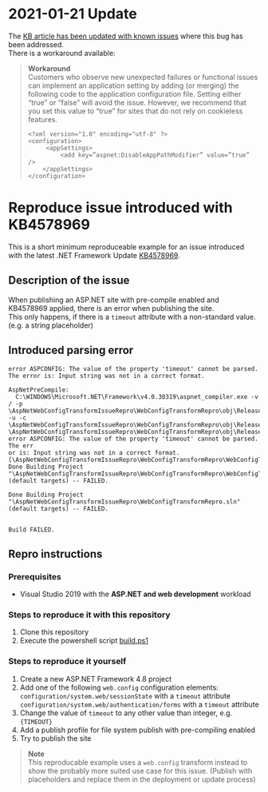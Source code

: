 # 2021-01-21 Update

The [KB article has been updated with known issues](https://support.microsoft.com/en-us/help/4578969/kb4578969-cumulative-update-for-net-framework#section-2) where this bug has been addressed.  
There is a workaround available:
> **Workaround**  
> Customers who observe new unexpected failures or functional issues can implement an application setting by adding (or merging) the following code to the application configuration file. Setting either “true” or “false” will avoid the issue. However, we recommend that you set this value to “true” for sites that do not rely on cookieless features.
> ```
> <?xml version="1.0" encoding="utf-8" ?>
> <configuration>
>      <appSettings>
>          <add key=”aspnet:DisableAppPathModifier” value=”true” />
>     </appSettings>
> </configuration>
> ```
>

# Reproduce issue introduced with KB4578969

This is a short minimum reproduceable example for an issue introduced with the latest .NET Framework Update [KB4578969](https://support.microsoft.com/en-us/help/4578969/kb4578969-cumulative-update-for-net-framework).

## Description of the issue

When publishing an ASP.NET site with pre-compile enabled and KB4578969 applied, there is an error when publishing the site.  
This only happens, if there is a `timeout` attribute with a non-standard value. (e.g. a string placeholder)  

## Introduced parsing error
`error ASPCONFIG: The value of the property 'timeout' cannot be parsed. The error is: Input string was not in a correct format.`

```
AspNetPreCompile:
  C:\WINDOWS\Microsoft.NET\Framework\v4.0.30319\aspnet_compiler.exe -v / -p \AspNetWebConfigTransformIssueRepro\WebConfigTransformRepro\obj\Release\AspnetCompileMerge\Source -u -c \AspNetWebConfigTransformIssueRepro\WebConfigTransformRepro\obj\Release\AspnetCompileMerge\TempBuildDir
\AspNetWebConfigTransformIssueRepro\WebConfigTransformRepro\obj\Release\AspnetCompileMerge\Source\web.config(9): error ASPCONFIG: The value of the property 'timeout' cannot be parsed. The err
or is: Input string was not in a correct format. [\AspNetWebConfigTransformIssueRepro\WebConfigTransformRepro\WebConfigTransformRepro.csproj]
Done Building Project "\AspNetWebConfigTransformIssueRepro\WebConfigTransformRepro\WebConfigTransformRepro.csproj" (default targets) -- FAILED.

Done Building Project "\AspNetWebConfigTransformIssueRepro\WebConfigTransformRepro.sln" (default targets) -- FAILED.


Build FAILED.
```

## Repro instructions
### Prerequisites
 - Visual Studio 2019 with the **ASP.NET and web development** workload

### Steps to reproduce it with this repository
1. Clone this repository
2. Execute the powershell script [build.ps1](./build.ps1)

### Steps to reproduce it yourself

1. Create a new ASP.NET Framework 4.8 project
2. Add one of the following `web.config` configuration elements:  
   `configuration/system.web/sessionState` with a `timeout` attribute  
   `configuration/system.web/authentication/forms` with a `timeout` attribute
3. Change the value of `timeout` to any other value than integer, e.g. `{TIMEOUT}`
4. Add a publish profile for file system publish with pre-compiling enabled
5. Try to publish the site

> **Note**  
> This reproducable example uses a `web.config` transform instead to show the probably more suited use case for this issue. (Publish with placeholders and replace them in the deployment or update process)
